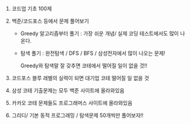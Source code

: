 1. 코드업 기초 100제

2. 백준/코드포스 등에서 문제 풀어보기

   - Greedy 알고리즘부터 풀기 : 가장 쉬운 개념/ 실제 코딩 테스트에서도 많이 나온다.

   - 탐색 풀기 : 완전탐색 / DFS / BFS / 삼성전자에서 많이 나오는 문제!

     Greedy와 탐색말 잘 갖추면 코테에서 떨어질 일이 없을 것!!

3. 코드포스 블루 레벨의 실력이 되면 대기업 코테 떨어질 일 없을 것
4. 삼성 코테 기출문제는 모두 백준 사이트에 올라와있음
5. 카카오 코테 문제들도 프로그래머스 사이트에 올라와있음
6. 그리디/ 기본 동적 프로그래밍 / 탐색문제 50개씩만 풀어보자!!
